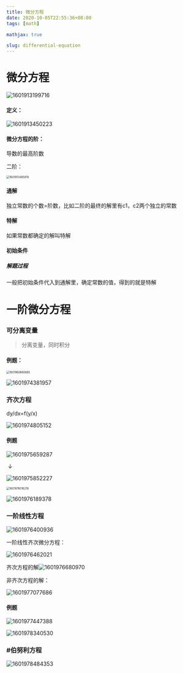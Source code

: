 ```yaml
---
title: 微分方程
date: 2020-10-05T22:55:36+08:00
tags: [math]

mathjax: true

slug: differential-equation
---
```


# 微分方程

![1601913199716](https://cdn.kayleh.top/gh/kayleh/cdn2/微分方程/1601913199716.png)

#### 定义：

![1601913450223](https://cdn.kayleh.top/gh/kayleh/cdn2/微分方程/1601913450223.png)

#### 微分方程的阶：

导数的最高阶数

二阶：

<img src="https://cdn.kayleh.top/gh/kayleh/cdn2/微分方程/1601913485819.png" alt="1601913485819" style="zoom:50%;" />

#### 通解

独立常数的个数=阶数，比如二阶的最终的解里有c1，c2两个独立的常数

#### 特解

如果常数都确定的解叫特解

#### 初始条件



##### 解题过程

一般把初始条件代入到通解里，确定常数的值，得到的就是特解

# 一阶微分方程

### 可分离变量

> 分离变量，同时积分

#### 例题：

<img src="https://cdn.kayleh.top/gh/kayleh/cdn2/微分方程/1601960660685.png" alt="1601960660685" style="zoom:50%;" />

![1601974381957](https://cdn.kayleh.top/gh/kayleh/cdn2/微分方程/1601974381957.png)

### 齐次方程

dy/dx=f(y/x)

![1601974805152](https://cdn.kayleh.top/gh/kayleh/cdn2/微分方程/1601974805152.png)

#### 例题

![1601975659287](https://cdn.kayleh.top/gh/kayleh/cdn2/微分方程/1601975659287.png)

​                                                                                         ↓

![1601975852227](https://cdn.kayleh.top/gh/kayleh/cdn2/微分方程/1601975852227.png)

<img src="https://cdn.kayleh.top/gh/kayleh/cdn2/微分方程/1601976016219.png" alt="1601976016219" style="zoom:50%;" />

![1601976189378](https://cdn.kayleh.top/gh/kayleh/cdn2/微分方程/1601976189378.png)

### 一阶线性方程

![1601976400936](https://cdn.kayleh.top/gh/kayleh/cdn2/微分方程/1601976400936.png)

一阶线性齐次微分方程：

![1601976462021](https://cdn.kayleh.top/gh/kayleh/cdn2/微分方程/1601976462021.png)

齐次方程的解![1601976680970](https://cdn.kayleh.top/gh/kayleh/cdn2/微分方程/1601976680970.png)

非齐次方程的解：

![1601977077686](https://cdn.kayleh.top/gh/kayleh/cdn2/微分方程/1601977077686.png)

#### 例题

![1601977447388](https://cdn.kayleh.top/gh/kayleh/cdn2/微分方程/1601977447388.png)

![1601978340530](https://cdn.kayleh.top/gh/kayleh/cdn2/微分方程/1601978340530.png)

### #伯努利方程

![1601978484353](https://cdn.kayleh.top/gh/kayleh/cdn2/微分方程/1601978484353.png)

